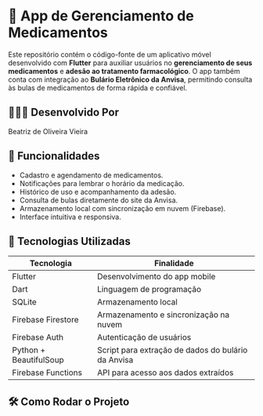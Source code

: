 # 💊 App de Gerenciamento de Medicamentos

Este repositório contém o código-fonte de um aplicativo móvel desenvolvido com **Flutter** para auxiliar usuários no **gerenciamento de seus medicamentos** e **adesão ao tratamento farmacológico**. O app também conta com integração ao **Bulário Eletrônico da Anvisa**, permitindo consulta às bulas de medicamentos de forma rápida e confiável.

## 👩🏻‍💻 Desenvolvido Por

Beatriz de Oliveira Vieira

## 📱 Funcionalidades

- Cadastro e agendamento de medicamentos.
- Notificações para lembrar o horário da medicação.
- Histórico de uso e acompanhamento da adesão.
- Consulta de bulas diretamente do site da Anvisa.
- Armazenamento local com sincronização em nuvem (Firebase).
- Interface intuitiva e responsiva.

## 🚀 Tecnologias Utilizadas

| Tecnologia       | Finalidade                                 |
|------------------|---------------------------------------------|
| Flutter          | Desenvolvimento do app mobile               |
| Dart             | Linguagem de programação                    |
| SQLite           | Armazenamento local                         |
| Firebase Firestore | Armazenamento e sincronização na nuvem    |
| Firebase Auth    | Autenticação de usuários                    |
| Python + BeautifulSoup | Script para extração de dados do bulário da Anvisa |
| Firebase Functions | API para acesso aos dados extraídos       |

## 🛠️ Como Rodar o Projeto


